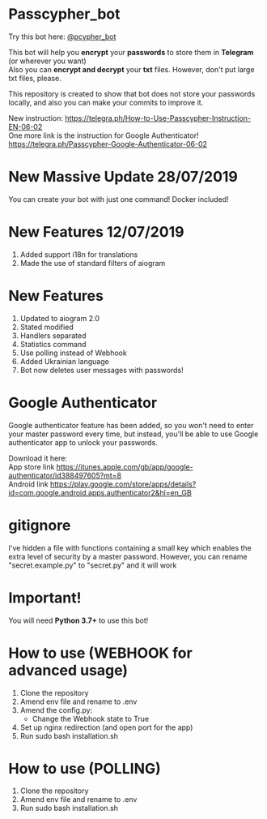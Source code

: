 # Passcypher_bot
Try this bot here: <a href="https://t.me/pcypher_bot"> @pcypher_bot</a>


This bot will help you <b>encrypt</b> your <b>passwords</b> to store them in <b>Telegram</b> (or wherever you want)<br>
Also you can <b>encrypt and decrypt</b> your <b>txt</b> files. 
However, don't put large txt files, please. 

This repository is created to show that bot does not store your passwords locally, and also you can make your commits to improve it.

New instruction:
https://telegra.ph/How-to-Use-Passcypher-Instruction-EN-06-02<br>
One more link is the instruction for Google Authenticator!
https://telegra.ph/Passcypher-Google-Authenticator-06-02

# New Massive Update 28/07/2019
You can create your bot with just one command! Docker included!

# New Features 12/07/2019
1. Added support i18n for translations
2. Made the use of standard filters of aiogram



# New Features
1. Updated to aiogram 2.0
2. Stated modified
3. Handlers separated
4. Statistics command
5. Use polling instead of Webhook
6. Added Ukrainian language
7. Bot now deletes user messages with passwords!

# Google Authenticator

Google authenticator feature has been added, so you won't need to enter your master password every time,
but instead, you'll be able to use Google authenticator app to unlock your passwords.


Download it here:<br>
App store link https://itunes.apple.com/gb/app/google-authenticator/id388497605?mt=8
<br>
Android link https://play.google.com/store/apps/details?id=com.google.android.apps.authenticator2&hl=en_GB

# gitignore

I've hidden a file with functions containing a small key which enables the extra level of security by a master password.
However, you can rename "secret.example.py" to "secret.py" and it will work

# Important!
You will need <b>Python 3.7+</b> to use this bot!

# How to use (WEBHOOK for advanced usage)

1. Clone the repository
2. Amend env file and rename to .env
3. Amend the config.py:
    -  Change the Webhook state to True
4. Set up nginx redirection (and open port for the app)
5. Run sudo bash installation.sh
 
 
# How to use (POLLING)

1. Clone the repository
2. Amend env file and rename to .env
3. Run sudo bash installation.sh
